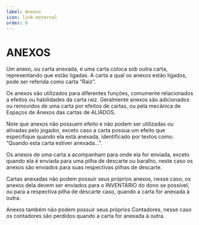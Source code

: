 ```yaml
---
label: Anexos
icon: link-external
order: 0
---
```


# ANEXOS

Um anexo, ou carta anexada, é uma carta coloca sob outra carta, representando que estão ligadas. A carta a qual os anexos estão ligados, pode ser referida como carta “Raiz”.

Os anexos são utilizados para diferentes funções, comumente relacionados a efeitos ou habilidades da carta raiz. Geralmente anexos são adicionados ou removidos de uma carta por efeitos de cartas, ou pela mecânica de Espaços de Anexos das cartas de ALIADOS.

Note que anexos não possuem efeito e não podem ser utilizadas ou ativadas pelo jogador, exceto caso a carta possua um efeito que especifique quando ela está anexada, identificado por textos como: “Quando esta carta estiver anexada...”.

Os anexos de uma carta a acompanham para onde ela for enviada, exceto quando ela é enviada para uma pilha de descarte ou baralho, neste caso os anexos são enviados para suas respectivas pilhas de descarte.

Cartas anexadas não podem possuir seus próprios anexos, nesse caso, os anexos dela devem ser enviados para o INVENTÁRIO do dono se possível, ou para a respectiva pilha de descarte caso, quando a carta for anexada à outra.

Anexos também não podem possuir seus próprios Contadores, nesse caso os contadores são perdidos quando a carta for anexada à outra.
